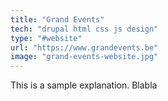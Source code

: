 ```yaml
---
title: "Grand Events"
tech: "drupal html css js design"
type: "#website"
url: "https://www.grandevents.be"
image: "grand-events-website.jpg"
---
```


This is a sample explanation. Blabla
